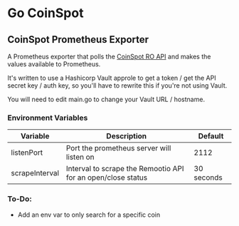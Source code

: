 # Go CoinSpot

## CoinSpot Prometheus Exporter
A Prometheus exporter that polls the [CoinSpot RO API](https://www.coinspot.com.au/api#rocoinsbalance) and makes the values available to Prometheus.

It's written to use a Hashicorp Vault approle to get a token / get the API secret key / auth key, so you'll have to rewrite this if you're not using Vault.

You will need to edit main.go to change your Vault URL / hostname.

### Environment Variables

| Variable | Description | Default |
| -------- | ----------- | ------- |
| listenPort | Port the prometheus server will listen on | 2112 |
| scrapeInterval | Interval to scrape the Remootio API for an open/close status | 30 seconds |

### To-Do:
- Add an env var to only search for a specific coin